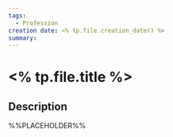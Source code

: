 ```yaml
---
tags:
  - Profession
creation date: <% tp.file.creation_date() %>
summary:
---
```

# <% tp.file.title %>

## Description

%%PLACEHOLDER%%
